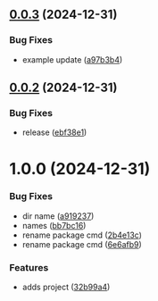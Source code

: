 ## [0.0.3](https://github.com/falcorocks/TrustRootAssembler/compare/v0.0.2...v0.0.3) (2024-12-31)


### Bug Fixes

* example update ([a97b3b4](https://github.com/falcorocks/TrustRootAssembler/commit/a97b3b47685d59fc1be8f44a0436096875f2d7c2))

## [0.0.2](https://github.com/falcorocks/TrustRootAssembler/compare/v0.0.1...v0.0.2) (2024-12-31)


### Bug Fixes

* release ([ebf38e1](https://github.com/falcorocks/TrustRootAssembler/commit/ebf38e16d8ea754d49db65f6bb66439c406e8ee5))

# 1.0.0 (2024-12-31)


### Bug Fixes

* dir name ([a919237](https://github.com/falcorocks/TrustRootAssembler/commit/a919237ec9fc37b8f30ad0b55cdf1caa8f6e51e4))
* names ([bb7bc16](https://github.com/falcorocks/TrustRootAssembler/commit/bb7bc168f93ee638831d3fd405f3395579b0434d))
* rename package cmd ([2b4e13c](https://github.com/falcorocks/TrustRootAssembler/commit/2b4e13c73ed14eac5ed67dbc41a516d857da7fbe))
* rename package cmd ([6e6afb9](https://github.com/falcorocks/TrustRootAssembler/commit/6e6afb94478cfd48c395c44e4eb0766132136812))


### Features

* adds project ([32b99a4](https://github.com/falcorocks/TrustRootAssembler/commit/32b99a40617069660616d3f64ca017672a6dd5f3))

